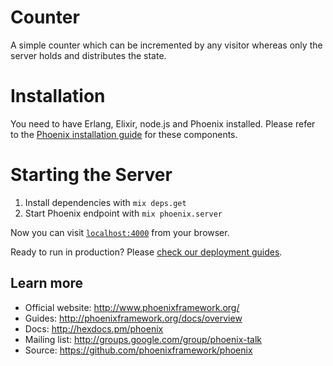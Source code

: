 # Counter
A simple counter which can be incremented by any visitor whereas only the server holds and distributes the state.

# Installation

You need to have Erlang, Elixir, node.js and Phoenix installed. Please refer to the [Phoenix installation guide](http://www.phoenixframework.org/docs/installation) for these components.

# Starting the Server

  1. Install dependencies with `mix deps.get`
  2. Start Phoenix endpoint with `mix phoenix.server`

Now you can visit [`localhost:4000`](http://localhost:4000) from your browser.

Ready to run in production? Please [check our deployment guides](http://www.phoenixframework.org/docs/deployment).

## Learn more

  * Official website: http://www.phoenixframework.org/
  * Guides: http://phoenixframework.org/docs/overview
  * Docs: http://hexdocs.pm/phoenix
  * Mailing list: http://groups.google.com/group/phoenix-talk
  * Source: https://github.com/phoenixframework/phoenix
